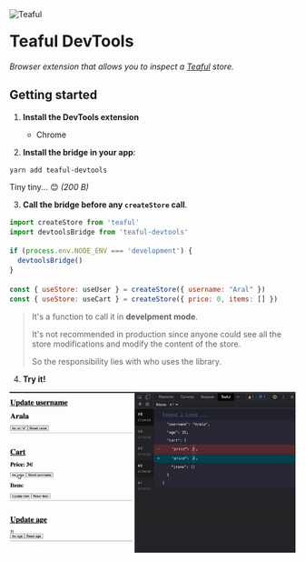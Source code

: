  <img src="https://raw.githubusercontent.com/teafuljs/teaful/master/logo.svg" width="70" alt="Teaful" align="left" />

# Teaful DevTools

_Browser extension that allows you to inspect a [Teaful](https://github.com/teafuljs/teaful) store._



## Getting started

1. **Install the DevTools extension**

    - Chrome

2. **Install the bridge in your app**:

```
yarn add teaful-devtools
```

Tiny tiny... 😊 _(200 B)_

3. **Call the bridge before any `createStore` call**.

```js
import createStore from 'teaful'
import devtoolsBridge from 'teaful-devtools'

if (process.env.NODE_ENV === 'development') {
  devtoolsBridge()
}

const { useStore: useUser } = createStore({ username: "Aral" })
const { useStore: useCart } = createStore({ price: 0, items: [] })
```

>It's a function to call it in **develpment mode**.
>
>It's not recommended in production since anyone could see all the store modifications and modify the content of the store.
>
>So the responsibility lies with who uses the library.

4. **Try it!**

<div align="center">
<img src="demo.gif" alt="demo" />
</div>
